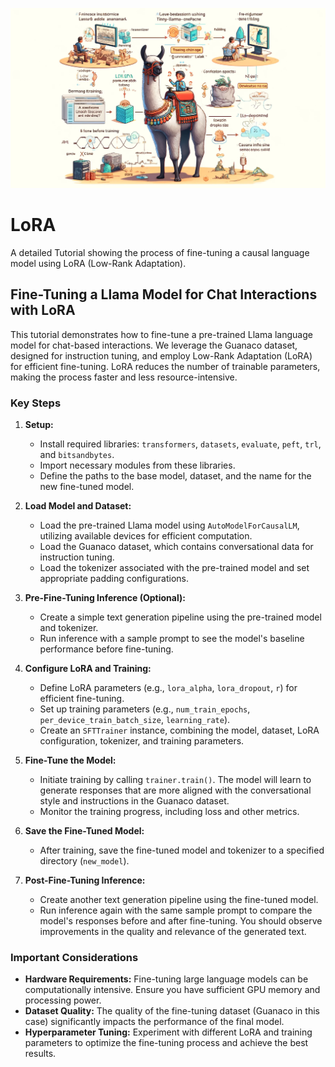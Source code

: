 ![LoRA](https://github.com/TheStoneMX/LoRA/blob/f51e44e1688e69c5338acbe2ae1594515ba61883/LoRA%20(Low-Rank%20Adaptation).webp)
# LoRA
 A detailed Tutorial showing the process of fine-tuning a causal language model using LoRA (Low-Rank Adaptation). 

## **Fine-Tuning a Llama Model for Chat Interactions with LoRA**

This tutorial demonstrates how to fine-tune a pre-trained Llama language model for chat-based interactions. We leverage the Guanaco dataset, designed for instruction tuning, and employ Low-Rank Adaptation (LoRA) for efficient fine-tuning. LoRA reduces the number of trainable parameters, making the process faster and less resource-intensive.

### **Key Steps**

1. **Setup:**
   - Install required libraries: `transformers`, `datasets`, `evaluate`, `peft`, `trl`, and `bitsandbytes`.
   - Import necessary modules from these libraries.
   - Define the paths to the base model, dataset, and the name for the new fine-tuned model.

2. **Load Model and Dataset:**
   - Load the pre-trained Llama model using `AutoModelForCausalLM`, utilizing available devices for efficient computation.
   - Load the Guanaco dataset, which contains conversational data for instruction tuning.
   - Load the tokenizer associated with the pre-trained model and set appropriate padding configurations.

3. **Pre-Fine-Tuning Inference (Optional):**
   - Create a simple text generation pipeline using the pre-trained model and tokenizer.
   - Run inference with a sample prompt to see the model's baseline performance before fine-tuning.

4. **Configure LoRA and Training:**
   - Define LoRA parameters (e.g., `lora_alpha`, `lora_dropout`, `r`) for efficient fine-tuning.
   - Set up training parameters (e.g., `num_train_epochs`, `per_device_train_batch_size`, `learning_rate`).
   - Create an `SFTTrainer` instance, combining the model, dataset, LoRA configuration, tokenizer, and training parameters.

5. **Fine-Tune the Model:**
   - Initiate training by calling `trainer.train()`. The model will learn to generate responses that are more aligned with the conversational style and instructions in the Guanaco dataset.
   - Monitor the training progress, including loss and other metrics.

6. **Save the Fine-Tuned Model:**
   - After training, save the fine-tuned model and tokenizer to a specified directory (`new_model`).

7. **Post-Fine-Tuning Inference:**
   - Create another text generation pipeline using the fine-tuned model.
   - Run inference again with the same sample prompt to compare the model's responses before and after fine-tuning. You should observe improvements in the quality and relevance of the generated text.

### **Important Considerations**

* **Hardware Requirements:** Fine-tuning large language models can be computationally intensive. Ensure you have sufficient GPU memory and processing power.
* **Dataset Quality:** The quality of the fine-tuning dataset (Guanaco in this case) significantly impacts the performance of the final model. 
* **Hyperparameter Tuning:** Experiment with different LoRA and training parameters to optimize the fine-tuning process and achieve the best results.
